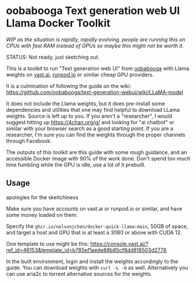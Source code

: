 # oobabooga Text generation web UI Llama Docker Toolkit

*WIP as the situation is rapidly, rapidly evolving. people are running this on CPUs with fast RAM instead of GPUs so maybe this might not be worth it.*

STATUS: Not ready, just sketching out.

This is a toolkit to run "Text generation web UI" from [oobabooga](https://github.com/oobabooga/text-generation-webui) with Llama weights on [vast.ai](https://vast.ai), [runpod.io](https://www.runpod.io/) or similar cheap GPU providers.

It is a culmination of following the guide on the wiki: https://github.com/oobabooga/text-generation-webui/wiki/LLaMA-model

It does not include the Llama weights, but it does pre-install some dependencies and utilities that one may find helpful to download LLama weights. Source is left up to you. If you aren't a "researcher", I would suggest hitting up https://4chan.org/g/ and looking for "ai chatbot" or similar with your browser search as a good starting point. If you are a researcher, I'm sure you can find the weights through the proper channels through Facebook.

The outputs of this toolkit are this guide with some rough guidance, and an accessible Docker image with 90% of the work done. Don't spend too much time fumbling while the GPU is idle, use a lot of it prebuilt.

## Usage

apologies for the skeitchiness

Make sure you have accounts on vast.ai or runpod.io or similar, and have some money loaded on them.

Specify the `ghcr.io/nelsonjchen/docker-quick-llama:main`, 50GB of space, and target a host and GPU that is at least a 3080 or above with CUDA 12.

One template to use might be this: https://console.vast.ai/?ref_id=46153&template_id=b785ef1aede88b85cf8dd818503d2778

In the built environment, login and install the weights accordingly to the guide. You can download weights with `curl -L -O` as well. Alternatively you can use aria2c to torrent alternative sources for the weights.
